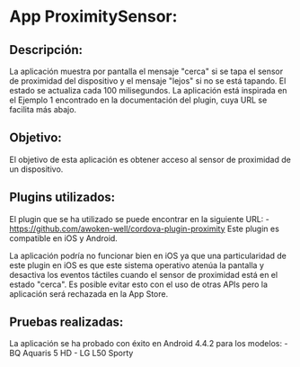 App ProximitySensor:
====================

Descripción:
------------
La aplicación muestra por pantalla el mensaje "cerca" si se tapa el sensor de proximidad del dispositivo y el mensaje "lejos" si no se está tapando. El estado se actualiza cada 100 milisegundos. La aplicación está inspirada en el Ejemplo 1 encontrado en la documentación del plugin, cuya URL se facilita más abajo.

Objetivo:
---------
El objetivo de esta aplicación es obtener acceso al sensor de proximidad de un dispositivo.

Plugins utilizados:
-------------------
El plugin que se ha utilizado se puede encontrar en la siguiente URL:
    - https://github.com/awoken-well/cordova-plugin-proximity
Este plugin es compatible en iOS y Android.

La aplicación podría no funcionar bien en iOS ya que una particularidad de este plugin en  iOS es que este sistema operativo atenúa la pantalla y desactiva los eventos táctiles cuando el sensor de proximidad está en el estado "cerca". Es posible evitar esto con el uso de otras APIs pero la aplicación será rechazada en la App Store.

Pruebas realizadas:
-------------------
La aplicación se ha probado con éxito en Android 4.4.2 para los modelos:
    - BQ Aquaris 5 HD 
    - LG L50 Sporty